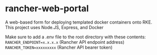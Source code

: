 # rancher-web-portal
 
A web-based form for deploying templated docker containers onto RKE.
This project uses Node.JS, Express, and Docker

Make sure to add a .env file to the root directory with these contents:
`RANCHER_ENDPOINT=x.x.x.x` (Rancher API endpoint address)
`RANCHER_TOKEN=xxxxxxxxx` (Rancher API bearer token)